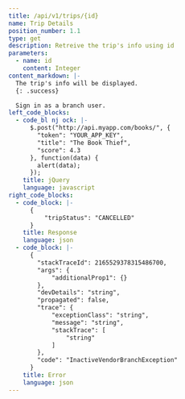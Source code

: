 ```yaml
---
title: /api/v1/trips/{id}
name: Trip Details
position_number: 1.1
type: get
description: Retreive the trip's info using id
parameters:
  - name: id
    content: Integer
content_markdown: |-
  The trip's info will be displayed.
  {: .success}

  Sign in as a branch user.
left_code_blocks:
  - code_bl nj ock: |-
      $.post("http://api.myapp.com/books/", {
        "token": "YOUR_APP_KEY",
        "title": "The Book Thief",
        "score": 4.3
      }, function(data) {
        alert(data);
      });
    title: jQuery
    language: javascript
right_code_blocks:
  - code_block: |-
      {
          "tripStatus": "CANCELLED"
      }
    title: Response
    language: json
  - code_block: |-
      {
        "stackTraceId": 2165529378315486700,
        "args": {
            "additionalProp1": {}
        },
        "devDetails": "string",
        "propagated": false,
        "trace": {
            "exceptionClass": "string",
            "message": "string",
            "stackTrace": [
                "string"
            ]
        },
        "code": "InactiveVendorBranchException"
      }
    title: Error
    language: json
---
```



